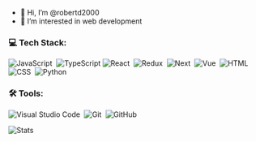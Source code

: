- 👋 Hi, I’m @robertd2000
- 👀 I’m interested in web development 


<!---
robertd2000/robertd2000 is a ✨ special ✨ repository because its `README.md` (this file) appears on your GitHub profile.
You can click the Preview link to take a look at your changes.
--->


### 💻 Tech Stack:

![JavaScript](https://img.shields.io/badge/JavaScript-323330?style=for-the-badge&logo=javascript&logoColor=F7DF1E)&nbsp;
![TypeScript](https://img.shields.io/badge/TypeScript-007ACC?style=for-the-badge&logo=typescript&logoColor=white)
![React](https://img.shields.io/badge/React-20232A?style=for-the-badge&logo=react&logoColor=61DAFB)&nbsp;
![Redux](https://img.shields.io/badge/Redux-593D88?style=for-the-badge&logo=redux&logoColor=white)&nbsp;
![Next](https://img.shields.io/badge/next.js-000000?style=for-the-badge&logo=nextdotjs&logoColor=white)&nbsp;
![Vue](https://img.shields.io/badge/Vue.js-35495E?style=for-the-badge&logo=vuedotjs&logoColor=4FC08D)&nbsp;
![HTML](https://img.shields.io/badge/HTML5-E34F26?style=for-the-badge&logo=html5&logoColor=white)&nbsp;
![CSS](https://img.shields.io/badge/CSS3-1572B6?style=for-the-badge&logo=css3&logoColor=white)&nbsp;
![Python](https://img.shields.io/badge/Python-FFD43B?style=for-the-badge&logo=python&logoColor=blue)&nbsp;
<!-- ![SASS](https://img.shields.io/badge/Sass-CC6699?style=for-the-badge&logo=sass&logoColor=white)&nbsp; -->
<!-- ![GraphQl](https://img.shields.io/badge/GraphQl-E10098?style=for-the-badge&logo=graphql&logoColor=white)&nbsp; -->
<!-- ![Nuxt](https://img.shields.io/badge/nuxt.js-00C58E?style=for-the-badge&logo=nuxtdotjs&logoColor=white)&nbsp; -->
<!-- ![Bootstrap](https://img.shields.io/badge/Bootstrap-563D7C?style=for-the-badge&logo=bootstrap&logoColor=white)&nbsp; -->
<!-- ![Django](https://img.shields.io/badge/Django-092E20?style=for-the-badge&logo=django&logoColor=green)&nbsp; -->
<!-- ![Django Rest](https://img.shields.io/badge/django%20rest-ff1709?style=for-the-badge&logo=django&logoColor=white)&nbsp; -->
<!-- ![FastApi](https://img.shields.io/badge/fastapi-109989?style=for-the-badge&logo=FASTAPI&logoColor=white)&nbsp; -->

### 🛠 Tools:

![Visual Studio Code](https://img.shields.io/badge/VSCode-0078D4?style=for-the-badge&logo=visual%20studio%20code&logoColor=white)&nbsp;
![Git](https://img.shields.io/badge/-Git-333333?style=for-the-badge&logo=git)&nbsp;
![GitHub](https://img.shields.io/badge/GitHub-100000?style=for-the-badge&logo=github&logoColor=white)&nbsp;
<!-- ![PyCharm](https://img.shields.io/badge/PyCharm-000000.svg?&style=for-the-badge&logo=PyCharm&logoColor=white)&nbsp; -->

<!-- ![Activity](https://github-readme-activity-graph.cyclic.app/graph?username=robertd2000&theme=minimal) -->
![Stats](https://github-readme-stats.vercel.app/api?username=robertd2000)
<!-- ![Top Langs](https://github-readme-stats.vercel.app/api/top-langs/?username=robertd2000) -->

